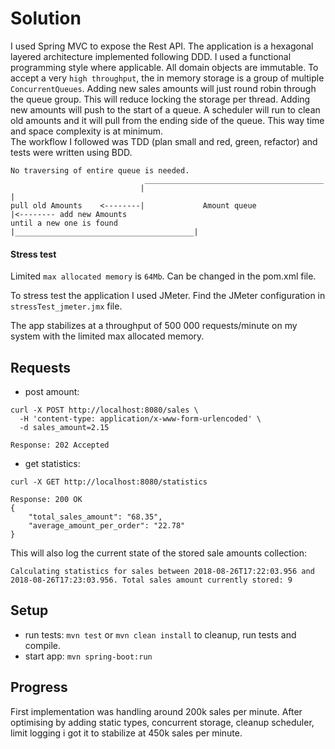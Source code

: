 
# Solution

I used Spring MVC to expose the Rest API. The application is a hexagonal layered architecture implemented following DDD. I used a functional programming style where applicable. All domain objects are immutable.
To accept a very `high throughput`, the in memory storage is a group of multiple `ConcurrentQueues`. Adding new sales amounts will just round robin through the queue group. This will reduce locking the storage per thread.
Adding new amounts will push to the start of a queue. A scheduler will run to clean old amounts and it will pull from the ending side of the queue. This way time and space complexity is at minimum.    
The workflow I followed was TDD (plan small and red, green, refactor) and tests were written using BDD. 


```
No traversing of entire queue is needed.
                              ________________________________________
                             |                                        |
pull old Amounts    <--------|             Amount queue               |<-------- add new Amounts
until a new one is found     |________________________________________|
```



#### Stress test

Limited `max allocated memory` is `64Mb`. Can be changed in the pom.xml file.

To stress test the application I used JMeter. Find the JMeter configuration in `stressTest_jmeter.jmx` file.

The app stabilizes at a throughput of 500 000 requests/minute on my system with the limited max allocated memory.
   


## Requests

- post amount:

```
curl -X POST http://localhost:8080/sales \
  -H 'content-type: application/x-www-form-urlencoded' \
  -d sales_amount=2.15
  
Response: 202 Accepted  
```

- get statistics:

```
curl -X GET http://localhost:8080/statistics

Response: 200 OK
{
    "total_sales_amount": "68.35",
    "average_amount_per_order": "22.78"
}
```
This will also log the current state of the stored sale amounts collection:
```
Calculating statistics for sales between 2018-08-26T17:22:03.956 and 2018-08-26T17:23:03.956. Total sales amount currently stored: 9
```


## Setup

- run tests: `mvn test` or `mvn clean install` to cleanup, run tests and compile.
- start app: `mvn spring-boot:run`


## Progress

First implementation was handling around 200k sales per minute.
After optimising by adding static types, concurrent storage, cleanup scheduler, limit logging i got it to stabilize at 450k sales per minute. 


